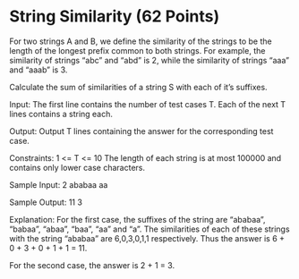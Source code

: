 String Similarity (62 Points)
=============================

For two strings A and B, we define the similarity of the strings to be the length of the longest prefix common to both strings. For example, the similarity of strings “abc” and “abd” is 2, while the similarity of strings “aaa” and “aaab” is 3.

Calculate the sum of similarities of a string S with each of it’s suffixes.

Input:
The first line contains the number of test cases T. Each of the next T lines contains a string each.

Output:
Output T lines containing the answer for the corresponding test case.

Constraints:
1 <= T <= 10
The length of each string is at most 100000 and contains only lower case characters.

Sample Input:
2
ababaa
aa

Sample Output:
11
3

Explanation:
For the first case, the suffixes of the string are “ababaa”, “babaa”, “abaa”, “baa”, “aa” and “a”. The similarities of each of these strings with the string “ababaa” are 6,0,3,0,1,1 respectively. Thus the answer is 6 + 0 + 3 + 0 + 1 + 1 = 11.

For the second case, the answer is 2 + 1 = 3.
